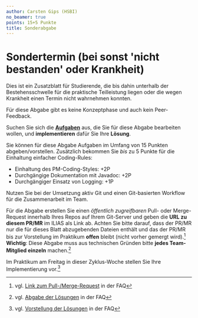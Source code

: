 ```yaml
---
author: Carsten Gips (HSBI)
no_beamer: true
points: 15+5 Punkte
title: Sonderabgabe
---
```


# Sondertermin (bei sonst 'nicht bestanden' oder Krankheit)

Dies ist ein Zusatzblatt für Studierende, die bis dahin unterhalb der
Bestehensschwelle für die praktische Teilleistung liegen oder die wegen Krankheit
einen Termin nicht wahrnehmen konnten.

Für diese Abgabe gibt es keine Konzeptphase und auch kein Peer-Feedback.

Suchen Sie sich die [**Aufgaben**](assignments.md) aus, die Sie für diese Abgabe
bearbeiten wollen, und **implementieren** dafür Sie Ihre **Lösung**.

Sie können für diese Abgabe Aufgaben im Umfang von 15 Punkten abgeben/vorstellen.
Zusätzlich bekommen Sie *bis* zu 5 Punkte für die Einhaltung einfacher Coding-Rules:

-   Einhaltung des PM-Coding-Styles: +2P
-   Durchgängige Dokumentation mit Javadoc: +2P
-   Durchgängiger Einsatz von Logging: +1P

Nutzen Sie bei der Umsetzung aktiv Git und einen Git-basierten Workflow für die
Zusammenarbeit im Team.

Für die Abgabe erstellen Sie einen *öffentlich zugreifbaren* Pull- oder
Merge-Request innerhalb Ihres Repos auf Ihrem Git-Server und geben die **URL zu
diesem PR/MR** im ILIAS als Link ab. Achten Sie bitte darauf, dass der PR/MR nur die
für dieses Blatt abzugebenden Dateien enthält und das der PR/MR bis zur Vorstellung
im Praktikum **offen** bleibt (nicht vorher gemergt wird).[^1] **Wichtig**: Diese
Abgabe muss aus technischen Gründen bitte **jedes Team-Mitglied einzeln**
machen.[^2]

Im Praktikum am Freitag in dieser Zyklus-Woche stellen Sie Ihre Implementierung
vor.[^3]

[^1]: vgl. [Link zum
    Pull-/Merge-Request](https://github.com/Programmiermethoden-CampusMinden/PM-Lecture/discussions/13)
    in der FAQ

[^2]: vgl. [Abgabe der
    Lösungen](https://github.com/Programmiermethoden-CampusMinden/PM-Lecture/discussions/15)
    in der FAQ

[^3]: vgl. [Vorstellung der
    Lösungen](https://github.com/Programmiermethoden-CampusMinden/PM-Lecture/discussions/17)
    in der FAQ
